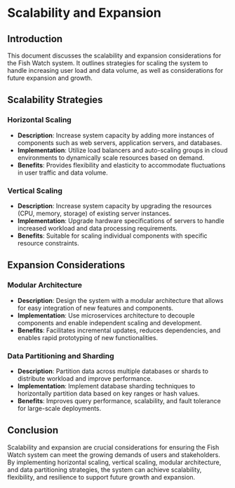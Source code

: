 # Scalability and Expansion

## Introduction

This document discusses the scalability and expansion considerations for the Fish Watch system. It outlines strategies for scaling the system to handle increasing user load and data volume, as well as considerations for future expansion and growth.

## Scalability Strategies

### Horizontal Scaling

- **Description**: Increase system capacity by adding more instances of components such as web servers, application servers, and databases.
- **Implementation**: Utilize load balancers and auto-scaling groups in cloud environments to dynamically scale resources based on demand.
- **Benefits**: Provides flexibility and elasticity to accommodate fluctuations in user traffic and data volume.

### Vertical Scaling

- **Description**: Increase system capacity by upgrading the resources (CPU, memory, storage) of existing server instances.
- **Implementation**: Upgrade hardware specifications of servers to handle increased workload and data processing requirements.
- **Benefits**: Suitable for scaling individual components with specific resource constraints.

## Expansion Considerations

### Modular Architecture

- **Description**: Design the system with a modular architecture that allows for easy integration of new features and components.
- **Implementation**: Use microservices architecture to decouple components and enable independent scaling and development.
- **Benefits**: Facilitates incremental updates, reduces dependencies, and enables rapid prototyping of new functionalities.

### Data Partitioning and Sharding

- **Description**: Partition data across multiple databases or shards to distribute workload and improve performance.
- **Implementation**: Implement database sharding techniques to horizontally partition data based on key ranges or hash values.
- **Benefits**: Improves query performance, scalability, and fault tolerance for large-scale deployments.

## Conclusion

Scalability and expansion are crucial considerations for ensuring the Fish Watch system can meet the growing demands of users and stakeholders. By implementing horizontal scaling, vertical scaling, modular architecture, and data partitioning strategies, the system can achieve scalability, flexibility, and resilience to support future growth and expansion.
